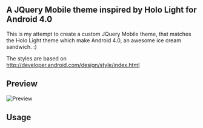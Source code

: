 A JQuery Mobile theme inspired by Holo Light for Android 4.0
-------------------------------------------------------------

This is my attempt to create a custom JQuery Mobile theme, that matches the Holo Light theme which make Android 4.0, an awesome ice cream sandwich. :) 

The styles are based on http://developer.android.com/design/style/index.html

Preview
-----------
![Preview](https://github.com/enathu/jqmobile-android-holo-light-theme/raw/master/preview-holo-light.png "Preview")

Usage
-----------

